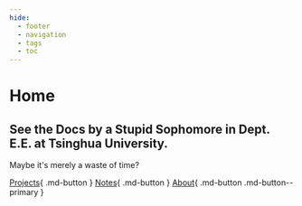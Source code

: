 ```yaml
---
hide:
  - footer
  - navigation
  - tags
  - toc
---
```


# Home

## See the Docs by a Stupid Sophomore in Dept. E.E. at Tsinghua University.

Maybe it's merely a waste of time?

[Projects](projects/){ .md-button }
[Notes](notes/){ .md-button }
[About](about/){ .md-button .md-button--primary }